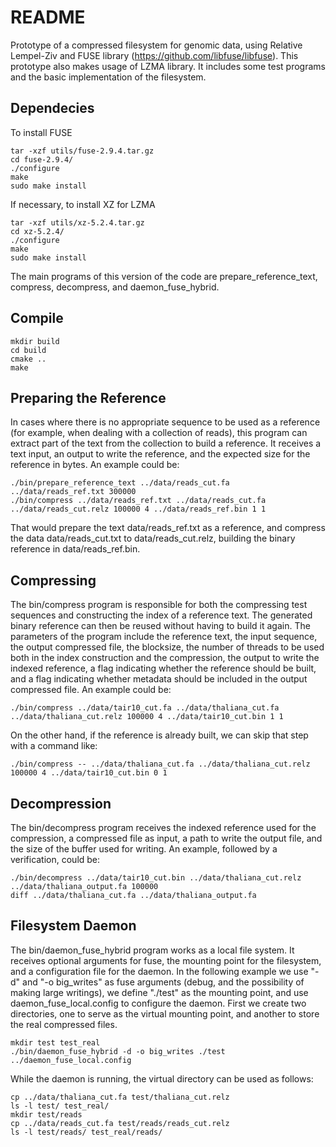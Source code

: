 # README #

Prototype of a compressed filesystem for genomic data, using Relative Lempel-Ziv and FUSE library (https://github.com/libfuse/libfuse). This prototype also makes usage of LZMA library. It includes some test programs and the basic implementation of the filesystem.

Dependecies
-------------------
To install FUSE
```
tar -xzf utils/fuse-2.9.4.tar.gz
cd fuse-2.9.4/
./configure
make
sudo make install
```
If necessary, to install XZ for LZMA
```
tar -xzf utils/xz-5.2.4.tar.gz
cd xz-5.2.4/
./configure
make
sudo make install
```

The main programs of this version of the code are prepare\_reference\_text, compress, decompress, and daemon\_fuse\_hybrid.

Compile
-------------------
```
mkdir build
cd build
cmake ..
make
```

Preparing the Reference
-------------------
In cases where there is no appropriate sequence to be used as a reference (for example, when dealing with a collection of reads), this program can extract part of the text from the collection to build a reference. It receives a text input, an output to write the reference, and the expected size for the reference in bytes.
An example could be:
```
./bin/prepare_reference_text ../data/reads_cut.fa ../data/reads_ref.txt 300000
./bin/compress ../data/reads_ref.txt ../data/reads_cut.fa ../data/reads_cut.relz 100000 4 ../data/reads_ref.bin 1 1
```
That would prepare the text data/reads\_ref.txt as a reference, and compress the data data/reads\_cut.txt to data/reads\_cut.relz, building the binary reference in data/reads\_ref.bin.

Compressing
-------------------
The bin/compress program is responsible for both the compressing test sequences and constructing the index of a reference text. The generated binary reference can then be reused without having to build it again. 
The parameters of the program include the reference text, the input sequence, the output compressed file, the blocksize, the number of threads to be used both in the index construction and the compression, the output to write the indexed reference, a flag indicating whether the reference should be built, and a flag indicating whether metadata should be included in the output compressed file.
An example could be:
```
./bin/compress ../data/tair10_cut.fa ../data/thaliana_cut.fa ../data/thaliana_cut.relz 100000 4 ../data/tair10_cut.bin 1 1
```
On the other hand, if the reference is already built, we can skip that step with a command like:
```
./bin/compress -- ../data/thaliana_cut.fa ../data/thaliana_cut.relz 100000 4 ../data/tair10_cut.bin 0 1
```

Decompression
-------------------
The bin/decompress program receives the indexed reference used for the compression, a compressed file as input, a path to write the output file, and the size of the buffer used for writing.
An example, followed by a verification, could be:
```
./bin/decompress ../data/tair10_cut.bin ../data/thaliana_cut.relz ../data/thaliana_output.fa 100000
diff ../data/thaliana_cut.fa ../data/thaliana_output.fa
```

Filesystem Daemon
-------------------
The bin/daemon\_fuse\_hybrid program works as a local file system. It receives optional arguments for fuse, the mounting point for the filesystem, and a configuration file for the daemon. In the following example we use "-d" and "-o big\_writes" as fuse arguments (debug, and the possibility of making large writings), we define "./test" as the mounting point, and use daemon\_fuse\_local.config to configure the daemon. First we create two directories, one to serve as the virtual mounting point, and another to store the real compressed files.
```
mkdir test test_real
./bin/daemon_fuse_hybrid -d -o big_writes ./test ../daemon_fuse_local.config
```
While the daemon is running, the virtual directory can be used as follows:
```
cp ../data/thaliana_cut.fa test/thaliana_cut.relz
ls -l test/ test_real/
mkdir test/reads
cp ../data/reads_cut.fa test/reads/reads_cut.relz
ls -l test/reads/ test_real/reads/
```




















